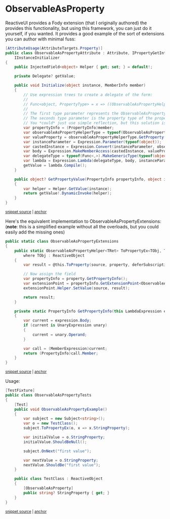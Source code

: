 <!--
GENERATED FILE - DO NOT EDIT
This file was generated by [MarkdownSnippets](https://github.com/SimonCropp/MarkdownSnippets).
Source File: /Someta.Docs/Samples/ObservableAsProperty.source.md
To change this file edit the source file and then run MarkdownSnippets.
-->

# ObservableAsProperty

ReactiveUI provides a Fody extension (that I originally authored) the provides this functionality, but using this framework, you can just do it yourself, if you wanted. It provides a good example of the sort of extensions you can author with minimal fuss:

<!-- snippet: ObservableAsProperty -->
<a id='snippet-observableasproperty'></a>
```cs
[AttributeUsage(AttributeTargets.Property)]
public class ObservableAsPropertyAttribute : Attribute, IPropertyGetInterceptor, IStateExtensionPoint,
    IInstanceInitializer
{
    public InjectedField<object> Helper { get; set; } = default!;

    private Delegate? getValue;

    public void Initialize(object instance, MemberInfo member)
    {
        // Use expression trees to create a delegate of the form:
        //
        // Func<object, PropertyType> = x => ((ObservableAsPropertyHelper<PropertyType>)x).Value
        //
        // The first type parameter represents the ObservableAsPropertyHelper<> instance
        // The seconds type parameter is the property type of the property the attribute is associated with
        // You *could* just use simple reflection, but this solution is more performant
        var propertyInfo = (PropertyInfo)member;
        var observableAsPropertyHelperType = typeof(ObservableAsPropertyHelper<>).MakeGenericType(propertyInfo.PropertyType);
        var valueProperty = observableAsPropertyHelperType.GetProperty("Value")!;
        var instanceParameter = Expression.Parameter(typeof(object));
        var castedInstance = Expression.Convert(instanceParameter, observableAsPropertyHelperType);
        var body = Expression.MakeMemberAccess(castedInstance, valueProperty);
        var delegateType = typeof(Func<,>).MakeGenericType(typeof(object), propertyInfo.PropertyType);
        var lambda = Expression.Lambda(delegateType, body, instanceParameter);
        getValue = lambda.Compile();
    }

    public object? GetPropertyValue(PropertyInfo propertyInfo, object instance, Func<object> getter)
    {
        var helper = Helper.GetValue(instance);
        return getValue!.DynamicInvoke(helper);
    }
}
```
<sup><a href='/Someta.Docs/Source/Samples/ObservableAsPropertyAttribute.cs#L8-L43' title='Snippet source file'>snippet source</a> | <a href='#snippet-observableasproperty' title='Start of snippet'>anchor</a></sup>
<!-- endSnippet -->

Here's the equivalent implementation to ObservableAsPropertyExtensions: (**note**: this is a simplified example without all the overloads, but you could easily add the missing ones)

<!-- snippet: ObservableAsPropertyExtensions -->
<a id='snippet-observableaspropertyextensions'></a>
```cs
public static class ObservableAsPropertyExtensions
{
    public static ObservableAsPropertyHelper<TRet> ToPropertyEx<TObj, TRet>(this IObservable<TRet> @this, TObj source, Expression<Func<TObj, TRet>> property, bool deferSubscription = false, IScheduler? scheduler = null)
        where TObj : ReactiveObject
    {
        var result = @this.ToProperty(source, property, deferSubscription, scheduler);

        // Now assign the field
        var propertyInfo = property.GetPropertyInfo();
        var extensionPoint = propertyInfo.GetExtensionPoint<ObservableAsPropertyAttribute>();
        extensionPoint.Helper.SetValue(source, result);

        return result;
    }

    private static PropertyInfo GetPropertyInfo(this LambdaExpression expression)
    {
        var current = expression.Body;
        if (current is UnaryExpression unary)
        {
            current = unary.Operand;
        }

        var call = (MemberExpression)current;
        return (PropertyInfo)call.Member;
    }
}
```
<sup><a href='/Someta.Docs/Source/Samples/ObservableAsPropertyAttribute.cs#L45-L73' title='Snippet source file'>snippet source</a> | <a href='#snippet-observableaspropertyextensions' title='Start of snippet'>anchor</a></sup>
<!-- endSnippet -->

Usage:

<!-- snippet: ObservableAsPropertyExample -->
<a id='snippet-observableaspropertyexample'></a>
```cs
[TestFixture]
public class ObservableAsPropertyTests
{
    [Test]
    public void ObservableAsPropertyExample()
    {
        var subject = new Subject<string>();
        var o = new TestClass();
        subject.ToPropertyEx(o, x => x.StringProperty);

        var initialValue = o.StringProperty;
        initialValue.ShouldBeNull();

        subject.OnNext("first value");

        var nextValue = o.StringProperty;
        nextValue.ShouldBe("first value");
    }

    public class TestClass : ReactiveObject
    {
        [ObservableAsProperty]
        public string? StringProperty { get; }
    }
}
```
<sup><a href='/Someta.Docs/Tests/Samples/ObservableAsPropertyTests.cs#L9-L35' title='Snippet source file'>snippet source</a> | <a href='#snippet-observableaspropertyexample' title='Start of snippet'>anchor</a></sup>
<!-- endSnippet -->
